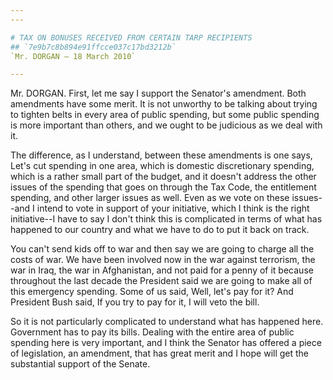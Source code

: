 ```yaml
---
---

# TAX ON BONUSES RECEIVED FROM CERTAIN TARP RECIPIENTS
## `7e9b7c8b894e91ffcce037c17bd3212b`
`Mr. DORGAN — 18 March 2010`

---
```



Mr. DORGAN. First, let me say I support the Senator's amendment. Both 
amendments have some merit. It is not unworthy to be talking about 
trying to tighten belts in every area of public spending, but some 
public spending is more important than others, and we ought to be 
judicious as we deal with it.

The difference, as I understand, between these amendments is one 
says, Let's cut spending in one area, which is domestic discretionary 
spending, which is a rather small part of the budget, and it doesn't 
address the other issues of the spending that goes on through the Tax 
Code, the entitlement spending, and other larger issues as well. Even 
as we vote on these issues--and I intend to vote in support of your 
initiative, which I think is the right initiative--I have to say I 
don't think this is complicated in terms of what has happened to our 
country and what we have to do to put it back on track.

You can't send kids off to war and then say we are going to charge 
all the costs of war. We have been involved now in the war against 
terrorism, the war in Iraq, the war in Afghanistan, and not paid for a 
penny of it because throughout the last decade the President said we 
are going to make all of this emergency spending. Some of us said, 
Well, let's pay for it? And President Bush said, If you try to pay for 
it, I will veto the bill.

So it is not particularly complicated to understand what has happened 
here. Government has to pay its bills. Dealing with the entire area of 
public spending here is very important, and I think the Senator has 
offered a piece of legislation, an amendment, that has great merit and 
I hope will get the substantial support of the Senate.